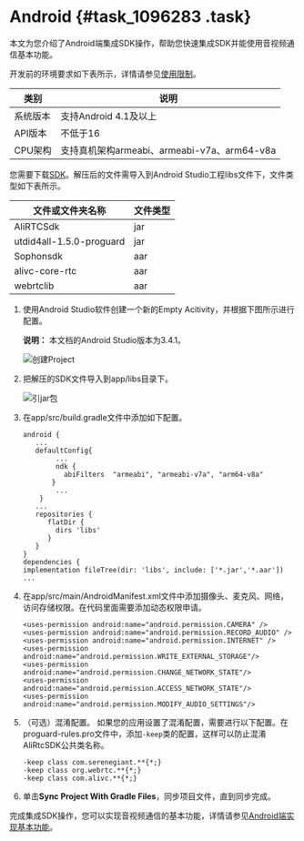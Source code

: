 # Android {#task_1096283 .task}

本文为您介绍了Android端集成SDK操作，帮助您快速集成SDK并能使用音视频通信基本功能。

开发前的环境要求如下表所示，详情请参见[使用限制](../../../../cn.zh-CN/产品简介/使用限制.md#)。

|类别|说明|
|--|--|
|系统版本|支持Android 4.1及以上|
|API版本|不低于16|
|CPU架构|支持真机架构armeabi、armeabi-v7a、arm64-v8a|

您需要下载[SDK](../../../../cn.zh-CN/快速入门/SDK下载.md#khd_sdk_1)。解压后的文件需导入到Android Studio工程libs文件下，文件类型如下表所示。

|文件或文件夹名称|文件类型|
|--------|----|
|AliRTCSdk|jar|
|utdid4all-1.5.0-proguard|jar|
|Sophonsdk|aar|
|alivc-core-rtc|aar|
|webrtclib|aar|

1.  使用Android Studio软件创建一个新的Empty Acitivity，并根据下图所示进行配置。 

    **说明：** 本文档的Android Studio版本为3.4.1。

    ![创建Project](http://static-aliyun-doc.oss-cn-hangzhou.aliyuncs.com/assets/img/763460/156689432850610_zh-CN.png)

2.  把解压的SDK文件导入到app/libs目录下。 

    ![引jar包](http://static-aliyun-doc.oss-cn-hangzhou.aliyuncs.com/assets/img/763460/156689432850658_zh-CN.png)

3.  在app/src/build.gradle文件中添加如下配置。 

    ``` {#codeblock_ch2_k58_64e .language-json}
    android {
       ...
       defaultConfig{
            ...
            ndk {
              abiFilters  "armeabi", "armeabi-v7a", "arm64-v8a"
           }
            ...
        } 
       ...
       repositories {
          flatDir {
            dirs 'libs'
          }
       }
    }
    dependencies {  
    implementation fileTree(dir: 'libs', include: ['*.jar','*.aar'])
    ...
    ```

4.  在app/src/main/AndroidManifest.xml文件中添加摄像头、麦克风、网络，访问存储权限。在代码里面需要添加动态权限申请。 

    ``` {#codeblock_ler_the_4km .language-java}
    <uses-permission android:name="android.permission.CAMERA" />
    <uses-permission android:name="android.permission.RECORD_AUDIO" />
    <uses-permission android:name="android.permission.INTERNET" />
    <uses-permission android:name="android.permission.WRITE_EXTERNAL_STORAGE"/>
    <uses-permission android:name="android.permission.CHANGE_NETWORK_STATE"/>
    <uses-permission android:name="android.permission.ACCESS_NETWORK_STATE"/>
    <uses-permission android:name="android.permission.MODIFY_AUDIO_SETTINGS"/>        
    ```

5.  （可选）混淆配置。 如果您的应用设置了混淆配置，需要进行以下配置。在proguard-rules.pro文件中，添加`-keep`类的配置，这样可以防止混淆AliRtcSDK公共类名称。 

    ``` {#codeblock_y71_uhf_ojj .language-java}
    -keep class com.serenegiant.**{*;}
    -keep class org.webrtc.**{*;}
    -keep class com.alivc.**{*;}           
    ```

6.  单击**Sync Project With Gradle Files**，同步项目文件，直到同步完成。

完成集成SDK操作，您可以实现音视频通信的基本功能，详情请参见[Android端实现基本功能](cn.zh-CN/快速入门/实现基本功能/Android.md#)。

